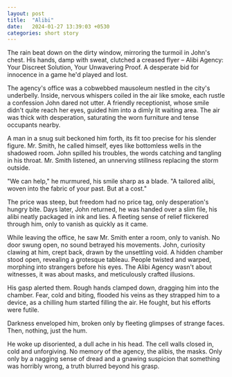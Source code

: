 ```yaml
---
layout: post
title:  "Alibi"
date:   2024-01-27 13:39:03 +0530
categories: short story
---
```


The rain beat down on the dirty window, mirroring the turmoil in John's chest. His hands, damp with sweat, clutched a creased flyer – Alibi Agency: Your Discreet Solution, Your Unwavering Proof. A desperate bid for innocence in a game he'd played and lost.

The agency's office was a cobwebbed mausoleum nestled in the city's underbelly. Inside, nervous whispers coiled in the air like smoke, each rustle a confession John dared not utter. A friendly receptionist, whose smile didn't quite reach her eyes, guided him into a dimly lit waiting area. The air was thick with desperation, saturating the worn furniture and tense occupants nearby.

A man in a snug suit beckoned him forth, its fit too precise for his slender figure.  Mr. Smith, he called himself, eyes like bottomless wells in the shadowed room. John spilled his troubles, the words catching and tangling in his throat. Mr. Smith listened, an unnerving stillness replacing the storm outside.

"We can help," he murmured, his smile sharp as a blade. "A tailored alibi, woven into the fabric of your past. But at a cost."

The price was steep, but freedom had no price tag, only desperation's hungry bite. Days later, John returned, he was handed over a slim file, his alibi neatly packaged in ink and lies. A fleeting sense of relief flickered through him, only to vanish as quickly as it came.

While leaving the office, he saw Mr. Smith enter a room, only to vanish. No door swung open, no sound betrayed his movements. John, curiosity clawing at him, crept back, drawn by the unsettling void. A hidden chamber stood open, revealing a grotesque tableau. People twisted and warped, morphing into strangers before his eyes. The Alibi Agency wasn't about witnesses, it was about masks, and meticulously crafted illusions.

His gasp alerted them. Rough hands clamped down, dragging him into the chamber. Fear, cold and biting, flooded his veins as they strapped him to a device, as a chilling hum started filling the air. He fought, but his efforts were futile.

Darkness enveloped him, broken only by fleeting glimpses of strange faces. Then, nothing, just the hum.

He woke up disoriented, a dull ache in his head. The cell walls closed in, cold and unforgiving. No memory of the agency, the alibis, the masks. Only only by a nagging sense of dread and a gnawing suspicion that something was horribly wrong, a truth blurred beyond his grasp.
